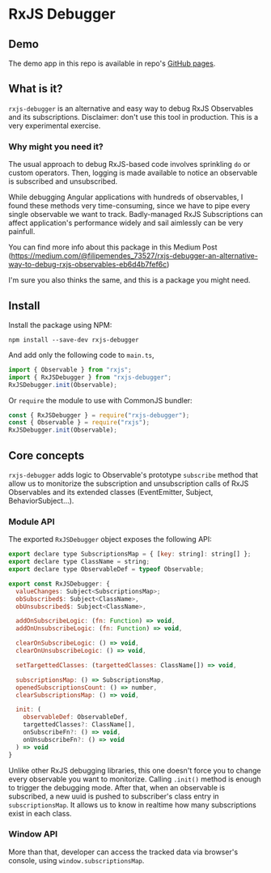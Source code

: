 # RxJS Debugger

## Demo
The demo app in this repo is available in repo's [GitHub pages](https://filipemendes1994.github.io/rxjs-debugger).

## What is it?

`rxjs-debugger` is an alternative and easy way to debug RxJS Observables and its subscriptions.
Disclaimer: don't use this tool in production. This is a very experimental exercise.

### Why might you need it?

The usual approach to debug RxJS-based code involves sprinkling `do` or custom operators. Then, logging is made available to notice an observable is subscribed and unsubscribed.

While debugging Angular applications with hundreds of observables, I found these methods very time-consuming, since we have to pipe every single observable we want to track. Badly-managed RxJS Subscriptions can affect application's performance widely and sail aimlessly can be very painfull.

You can find more info about this package in this Medium Post
(https://medium.com/@filipemendes_73527/rxjs-debugger-an-alternative-way-to-debug-rxjs-observables-eb6d4b7fef6c)

I'm sure you also thinks the same, and this is a package you might need.

## Install

Install the package using NPM:

```
npm install --save-dev rxjs-debugger
```

And add only the following code to `main.ts`,

```ts
import { Observable } from "rxjs";
import { RxJSDebugger } from "rxjs-debugger";
RxJSDebugger.init(Observable);
```

Or `require` the module to use with CommonJS bundler:

```js
const { RxJSDebugger } = require("rxjs-debugger");
const { Observable } = require("rxjs");
RxJSDebugger.init(Observable);
```

## Core concepts

`rxjs-debugger` adds logic to Observable's prototype `subscribe` method that allow us to monitorize the subscription and unsubscription calls of RxJS Observables and its extended classes (EventEmitter, Subject, BehaviorSubject...).

### Module API

The exported `RxJSDebugger` object exposes the following API:

```js
export declare type SubscriptionsMap = { [key: string]: string[] };
export declare type ClassName = string;
export declare type ObservableDef = typeof Observable;

export const RxJSDebugger: {
  valueChanges: Subject<SubscriptionsMap>;
  obSubscribed$: Subject<ClassName>,
  obUnsubscribed$: Subject<ClassName>,

  addOnSubscribeLogic: (fn: Function) => void,
  addOnUnsubscribeLogic: (fn: Function) => void,

  clearOnSubscribeLogic: () => void,
  clearOnUnsubscribeLogic: () => void,

  setTargettedClasses: (targettedClasses: ClassName[]) => void,

  subscriptionsMap: () => SubscriptionsMap,
  openedSubscriptionsCount: () => number,
  clearSubscriptionsMap: () => void,

  init: (
    observableDef: ObservableDef,
    targettedClasses?: ClassName[],
    onSubscribeFn?: () => void,
    onUnsubscribeFn?: () => void
  ) => void
}
```

Unlike other RxJS debugging libraries, this one doesn't force you to change every observable you want to monitorize. Calling `.init()` method is enough to trigger the debugging mode. After that, when an observable is subscribed, a new uuid is pushed to subscriber's class entry in `subscriptionsMap`. It allows us to know in realtime how many subscriptions exist in each class.

### Window API

More than that, developer can access the tracked data via browser's console, using `window.subscriptionsMap`.
